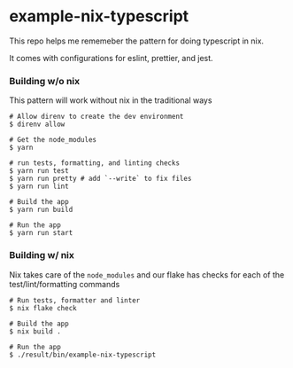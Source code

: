 # example-nix-typescript

This repo helps me rememeber the pattern for doing typescript in nix.

It comes with configurations for eslint, prettier, and jest.

### Building w/o nix

This pattern will work without nix in the traditional ways

```shell
# Allow direnv to create the dev environment
$ direnv allow

# Get the node_modules
$ yarn

# run tests, formatting, and linting checks
$ yarn run test
$ yarn run pretty # add `--write` to fix files
$ yarn run lint

# Build the app
$ yarn run build

# Run the app
$ yarn run start
```

### Building w/ nix

Nix takes care of the `node_modules` and our flake has checks for each of the
test/lint/formatting commands

```shell
# Run tests, formatter and linter
$ nix flake check

# Build the app
$ nix build .

# Run the app
$ ./result/bin/example-nix-typescript
```

